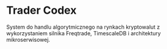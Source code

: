 # Trader Codex

System do handlu algorytmicznego na rynkach kryptowalut z wykorzystaniem silnika Freqtrade, TimescaleDB i architektury mikroserwisowej.